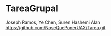 # TareaGrupal
Joseph Ramos, Ye Chen, Suren Hashemi Alan
https://github.com/NoseQuePonerUAX/Tarea.git
